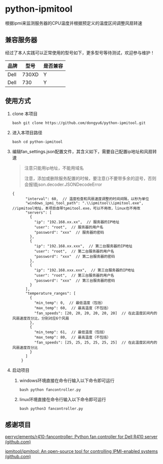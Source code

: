 # python-ipmitool

根据ipmi来监测服务器的CPU温度并根据预定义的温度区间调整风扇转速

## 兼容服务器

经过了本人实践可以正常使用的型号如下，更多型号等待测试，欢迎参与维护！

| 品牌 | 型号  | 是否兼容 |
| ------ | ------- | ---------- |
| Dell | 730XD | Y        |
| Dell | 730   | Y        |

## 使用方式

1. clone 本项目

    `bash git clone https://github.com/dongyu6/python-ipmitool.git `
2. 进入本项目路径

    `bash cd python-ipmitool `
3. 编辑fan\_settings.json配置文件，其含义如下，需要自己配置ip地址和风扇转速

    > 注意只能用ip地址，不能用域名
    >
    > 注意，添加或删除服务配置的时候，要注意{}不要带多余的逗号，否则会报错json.decoder.JSONDecodeError
    >

    ```
    {
          "interval": 60,  // 温度检查和风扇速度调整的时间间隔，以秒为单位
          "windows_ipmi_tool_path": ".\\ipmitool\\ipmitool.exe", //ipmitool地址，本项目自带tpmitool.exe，可以不用改，linux也不用改
          "servers": [
            {
              "ip": "192.168.xx.xx",  // 服务器的IP地址
              "user": "root",  // 服务器的用户名
              "password": "xxx"  // 服务器的密码
            },
            {
              "ip": "192.168.xx.xxx",  // 第二台服务器的IP地址
              "user": "root",  // 第二台服务器的用户名
              "password": "xxx"  // 第二台服务器的密码
            },
            {
              "ip": "192.168.xxx.xxx",  // 第三台服务器的IP地址
              "user": "root",  // 第三台服务器的用户名
              "password": "xxx"  // 第三台服务器的密码
            }
          ],
          "temperature_ranges": [
            {
              "min_temp": 0,  // 最低温度（包括）
              "max_temp": 60,  // 最高温度（不包括）
              "fan_speeds": [20, 20, 20, 20, 20, 20]  // 在此温度区间内的风扇速度百分比，分别对应6个风扇
            },
            {
              "min_temp": 61,  // 最低温度（包括）
              "max_temp": 80,  // 最高温度（不包括）
              "fan_speeds": [25, 25, 25, 25, 25, 25]  // 在此温度区间内的风扇速度百分比
            }
          ]
        }
    ```
4. 启动项目

    1. windows环境直接在命令行输入以下命令即可运行

        `bash python fancontroller.py `
    2. linux环境直接在命令行输入以下命令即可运行

        `bash python3 fancontroller.py `

## 感谢项目

[perryclements/r410-fancontroller: Python fan controller for Dell R410 server (github.com)](https://github.com/perryclements/r410-fancontroller)

[ipmitool/ipmitool: An open-source tool for controlling IPMI-enabled systems (github.com)](https://github.com/ipmitool/ipmitool)